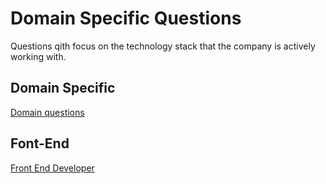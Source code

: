 # Domain Specific Questions

Questions qith focus on the technology stack that the company is actively working with.

## Domain Specific
[Domain questions](https://github.com/MaximAbramchuck/awesome-interview-questions)


## Font-End
[Front End Developer](https://github.com/h5bp/Front-end-Developer-Interview-Questions)